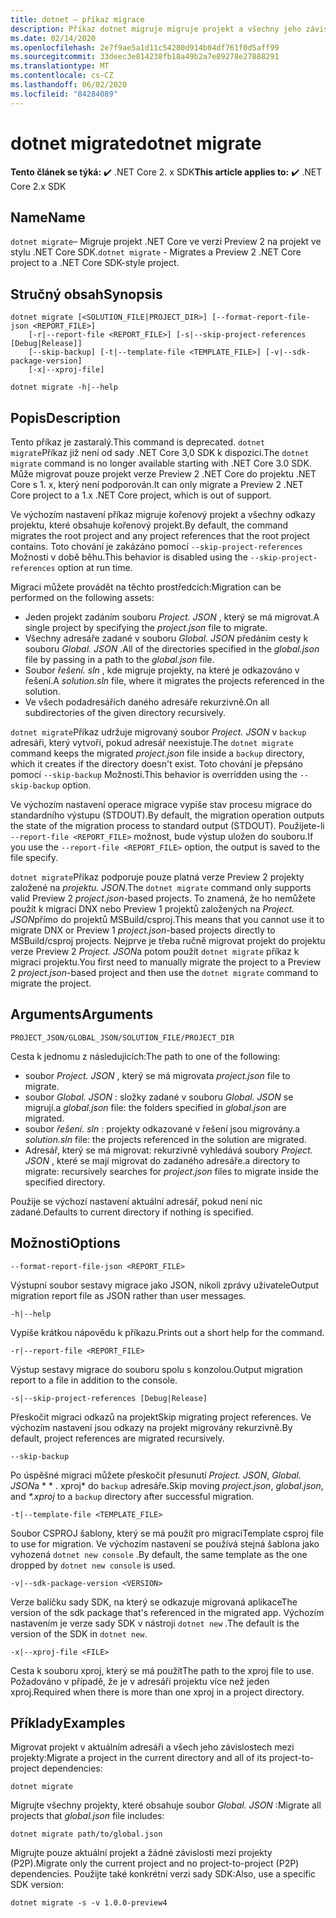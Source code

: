 ```yaml
---
title: dotnet – příkaz migrace
description: Příkaz dotnet migruje migruje projekt a všechny jeho závislosti.
ms.date: 02/14/2020
ms.openlocfilehash: 2e7f9ae5a1d11c54280d914b04df761f0d5aff99
ms.sourcegitcommit: 33deec3e814238fb18a49b2a7e89278e27888291
ms.translationtype: MT
ms.contentlocale: cs-CZ
ms.lasthandoff: 06/02/2020
ms.locfileid: "84284089"
---
```

# <a name="dotnet-migrate"></a><span data-ttu-id="68b07-103">dotnet migrate</span><span class="sxs-lookup"><span data-stu-id="68b07-103">dotnet migrate</span></span>

<span data-ttu-id="68b07-104">**Tento článek se týká:** ✔️ .NET Core 2. x SDK</span><span class="sxs-lookup"><span data-stu-id="68b07-104">**This article applies to:** ✔️ .NET Core 2.x SDK</span></span>

## <a name="name"></a><span data-ttu-id="68b07-105">Name</span><span class="sxs-lookup"><span data-stu-id="68b07-105">Name</span></span>

<span data-ttu-id="68b07-106">`dotnet migrate`– Migruje projekt .NET Core ve verzi Preview 2 na projekt ve stylu .NET Core SDK.</span><span class="sxs-lookup"><span data-stu-id="68b07-106">`dotnet migrate` - Migrates a Preview 2 .NET Core project to a .NET Core SDK-style project.</span></span>

## <a name="synopsis"></a><span data-ttu-id="68b07-107">Stručný obsah</span><span class="sxs-lookup"><span data-stu-id="68b07-107">Synopsis</span></span>

```dotnetcli
dotnet migrate [<SOLUTION_FILE|PROJECT_DIR>] [--format-report-file-json <REPORT_FILE>]
    [-r|--report-file <REPORT_FILE>] [-s|--skip-project-references [Debug|Release]]
    [--skip-backup] [-t|--template-file <TEMPLATE_FILE>] [-v|--sdk-package-version]
    [-x|--xproj-file]

dotnet migrate -h|--help
```

## <a name="description"></a><span data-ttu-id="68b07-108">Popis</span><span class="sxs-lookup"><span data-stu-id="68b07-108">Description</span></span>

<span data-ttu-id="68b07-109">Tento příkaz je zastaralý.</span><span class="sxs-lookup"><span data-stu-id="68b07-109">This command is deprecated.</span></span> <span data-ttu-id="68b07-110">`dotnet migrate`Příkaz již není od sady .NET Core 3,0 SDK k dispozici.</span><span class="sxs-lookup"><span data-stu-id="68b07-110">The `dotnet migrate` command is no longer available starting with .NET Core 3.0 SDK.</span></span> <span data-ttu-id="68b07-111">Může migrovat pouze projekt verze Preview 2 .NET Core do projektu .NET Core s 1. x, který není podporován.</span><span class="sxs-lookup"><span data-stu-id="68b07-111">It can only migrate a Preview 2 .NET Core project to a 1.x .NET Core project, which is out of support.</span></span>

<span data-ttu-id="68b07-112">Ve výchozím nastavení příkaz migruje kořenový projekt a všechny odkazy projektu, které obsahuje kořenový projekt.</span><span class="sxs-lookup"><span data-stu-id="68b07-112">By default, the command migrates the root project and any project references that the root project contains.</span></span> <span data-ttu-id="68b07-113">Toto chování je zakázáno pomocí `--skip-project-references` Možnosti v době běhu.</span><span class="sxs-lookup"><span data-stu-id="68b07-113">This behavior is disabled using the `--skip-project-references` option at run time.</span></span>

<span data-ttu-id="68b07-114">Migraci můžete provádět na těchto prostředcích:</span><span class="sxs-lookup"><span data-stu-id="68b07-114">Migration can be performed on the following assets:</span></span>

* <span data-ttu-id="68b07-115">Jeden projekt zadáním souboru *Project. JSON* , který se má migrovat.</span><span class="sxs-lookup"><span data-stu-id="68b07-115">A single project by specifying the *project.json* file to migrate.</span></span>
* <span data-ttu-id="68b07-116">Všechny adresáře zadané v souboru *Global. JSON* předáním cesty k souboru *Global. JSON* .</span><span class="sxs-lookup"><span data-stu-id="68b07-116">All of the directories specified in the *global.json* file by passing in a path to the *global.json* file.</span></span>
* <span data-ttu-id="68b07-117">Soubor *řešení. sln* , kde migruje projekty, na které je odkazováno v řešení.</span><span class="sxs-lookup"><span data-stu-id="68b07-117">A *solution.sln* file, where it migrates the projects referenced in the solution.</span></span>
* <span data-ttu-id="68b07-118">Ve všech podadresářích daného adresáře rekurzivně.</span><span class="sxs-lookup"><span data-stu-id="68b07-118">On all subdirectories of the given directory recursively.</span></span>

<span data-ttu-id="68b07-119">`dotnet migrate`Příkaz udržuje migrovaný soubor *Project. JSON* v `backup` adresáři, který vytvoří, pokud adresář neexistuje.</span><span class="sxs-lookup"><span data-stu-id="68b07-119">The `dotnet migrate` command keeps the migrated *project.json* file inside a `backup` directory, which it creates if the directory doesn't exist.</span></span> <span data-ttu-id="68b07-120">Toto chování je přepsáno pomocí `--skip-backup` Možnosti.</span><span class="sxs-lookup"><span data-stu-id="68b07-120">This behavior is overridden using the `--skip-backup` option.</span></span>

<span data-ttu-id="68b07-121">Ve výchozím nastavení operace migrace vypíše stav procesu migrace do standardního výstupu (STDOUT).</span><span class="sxs-lookup"><span data-stu-id="68b07-121">By default, the migration operation outputs the state of the migration process to standard output (STDOUT).</span></span> <span data-ttu-id="68b07-122">Použijete-li `--report-file <REPORT_FILE>` možnost, bude výstup uložen do souboru.</span><span class="sxs-lookup"><span data-stu-id="68b07-122">If you use the `--report-file <REPORT_FILE>` option, the output is saved to the file specify.</span></span>

<span data-ttu-id="68b07-123">`dotnet migrate`Příkaz podporuje pouze platná verze Preview 2 projekty založené na *projektu. JSON*.</span><span class="sxs-lookup"><span data-stu-id="68b07-123">The `dotnet migrate` command only supports valid Preview 2 *project.json*-based projects.</span></span> <span data-ttu-id="68b07-124">To znamená, že ho nemůžete použít k migraci DNX nebo Preview 1 projektů založených na *Project. JSON*přímo do projektů MSBuild/csproj.</span><span class="sxs-lookup"><span data-stu-id="68b07-124">This means that you cannot use it to migrate DNX or Preview 1 *project.json*-based projects directly to MSBuild/csproj projects.</span></span> <span data-ttu-id="68b07-125">Nejprve je třeba ručně migrovat projekt do projektu verze Preview 2 *Project. JSON*a potom použít `dotnet migrate` příkaz k migraci projektu.</span><span class="sxs-lookup"><span data-stu-id="68b07-125">You first need to manually migrate the project to a Preview 2 *project.json*-based project and then use the `dotnet migrate` command to migrate the project.</span></span>

## <a name="arguments"></a><span data-ttu-id="68b07-126">Arguments</span><span class="sxs-lookup"><span data-stu-id="68b07-126">Arguments</span></span>

`PROJECT_JSON/GLOBAL_JSON/SOLUTION_FILE/PROJECT_DIR`

<span data-ttu-id="68b07-127">Cesta k jednomu z následujících:</span><span class="sxs-lookup"><span data-stu-id="68b07-127">The path to one of the following:</span></span>

* <span data-ttu-id="68b07-128">soubor *Project. JSON* , který se má migrovat</span><span class="sxs-lookup"><span data-stu-id="68b07-128">a *project.json* file to migrate.</span></span>
* <span data-ttu-id="68b07-129">soubor *Global. JSON* : složky zadané v souboru *Global. JSON* se migrují.</span><span class="sxs-lookup"><span data-stu-id="68b07-129">a *global.json* file: the folders specified in *global.json* are migrated.</span></span>
* <span data-ttu-id="68b07-130">soubor *řešení. sln* : projekty odkazované v řešení jsou migrovány.</span><span class="sxs-lookup"><span data-stu-id="68b07-130">a *solution.sln* file: the projects referenced in the solution are migrated.</span></span>
* <span data-ttu-id="68b07-131">Adresář, který se má migrovat: rekurzivně vyhledává soubory *Project. JSON* , které se mají migrovat do zadaného adresáře.</span><span class="sxs-lookup"><span data-stu-id="68b07-131">a directory to migrate: recursively searches for *project.json* files to migrate inside the specified directory.</span></span>

<span data-ttu-id="68b07-132">Použije se výchozí nastavení aktuální adresář, pokud není nic zadané.</span><span class="sxs-lookup"><span data-stu-id="68b07-132">Defaults to current directory if nothing is specified.</span></span>

## <a name="options"></a><span data-ttu-id="68b07-133">Možnosti</span><span class="sxs-lookup"><span data-stu-id="68b07-133">Options</span></span>

`--format-report-file-json <REPORT_FILE>`

<span data-ttu-id="68b07-134">Výstupní soubor sestavy migrace jako JSON, nikoli zprávy uživatele</span><span class="sxs-lookup"><span data-stu-id="68b07-134">Output migration report file as JSON rather than user messages.</span></span>

`-h|--help`

<span data-ttu-id="68b07-135">Vypíše krátkou nápovědu k příkazu.</span><span class="sxs-lookup"><span data-stu-id="68b07-135">Prints out a short help for the command.</span></span>

`-r|--report-file <REPORT_FILE>`

<span data-ttu-id="68b07-136">Výstup sestavy migrace do souboru spolu s konzolou.</span><span class="sxs-lookup"><span data-stu-id="68b07-136">Output migration report to a file in addition to the console.</span></span>

`-s|--skip-project-references [Debug|Release]`

<span data-ttu-id="68b07-137">Přeskočit migraci odkazů na projekt</span><span class="sxs-lookup"><span data-stu-id="68b07-137">Skip migrating project references.</span></span> <span data-ttu-id="68b07-138">Ve výchozím nastavení jsou odkazy na projekt migrovány rekurzivně.</span><span class="sxs-lookup"><span data-stu-id="68b07-138">By default, project references are migrated recursively.</span></span>

`--skip-backup`

<span data-ttu-id="68b07-139">Po úspěšné migraci můžete přeskočit přesunutí *Project. JSON*, *Global. JSON*a \* \* . xproj\* do `backup` adresáře.</span><span class="sxs-lookup"><span data-stu-id="68b07-139">Skip moving *project.json*, *global.json*, and *\*.xproj* to a `backup` directory after successful migration.</span></span>

`-t|--template-file <TEMPLATE_FILE>`

<span data-ttu-id="68b07-140">Soubor CSPROJ šablony, který se má použít pro migraci</span><span class="sxs-lookup"><span data-stu-id="68b07-140">Template csproj file to use for migration.</span></span> <span data-ttu-id="68b07-141">Ve výchozím nastavení se používá stejná šablona jako vyhozená `dotnet new console` .</span><span class="sxs-lookup"><span data-stu-id="68b07-141">By default, the same template as the one dropped by `dotnet new console` is used.</span></span>

`-v|--sdk-package-version <VERSION>`

<span data-ttu-id="68b07-142">Verze balíčku sady SDK, na který se odkazuje migrovaná aplikace</span><span class="sxs-lookup"><span data-stu-id="68b07-142">The version of the sdk package that's referenced in the migrated app.</span></span> <span data-ttu-id="68b07-143">Výchozím nastavením je verze sady SDK v nástroji `dotnet new` .</span><span class="sxs-lookup"><span data-stu-id="68b07-143">The default is the version of the SDK in `dotnet new`.</span></span>

`-x|--xproj-file <FILE>`

<span data-ttu-id="68b07-144">Cesta k souboru xproj, který se má použít</span><span class="sxs-lookup"><span data-stu-id="68b07-144">The path to the xproj file to use.</span></span> <span data-ttu-id="68b07-145">Požadováno v případě, že je v adresáři projektu více než jeden xproj.</span><span class="sxs-lookup"><span data-stu-id="68b07-145">Required when there is more than one xproj in a project directory.</span></span>

## <a name="examples"></a><span data-ttu-id="68b07-146">Příklady</span><span class="sxs-lookup"><span data-stu-id="68b07-146">Examples</span></span>

<span data-ttu-id="68b07-147">Migrovat projekt v aktuálním adresáři a všech jeho závislostech mezi projekty:</span><span class="sxs-lookup"><span data-stu-id="68b07-147">Migrate a project in the current directory and all of its project-to-project dependencies:</span></span>

`dotnet migrate`

<span data-ttu-id="68b07-148">Migrujte všechny projekty, které obsahuje soubor *Global. JSON* :</span><span class="sxs-lookup"><span data-stu-id="68b07-148">Migrate all projects that *global.json* file includes:</span></span>

`dotnet migrate path/to/global.json`

<span data-ttu-id="68b07-149">Migrujte pouze aktuální projekt a žádné závislosti mezi projekty (P2P).</span><span class="sxs-lookup"><span data-stu-id="68b07-149">Migrate only the current project and no project-to-project (P2P) dependencies.</span></span> <span data-ttu-id="68b07-150">Použijte také konkrétní verzi sady SDK:</span><span class="sxs-lookup"><span data-stu-id="68b07-150">Also, use a specific SDK version:</span></span>

`dotnet migrate -s -v 1.0.0-preview4`
